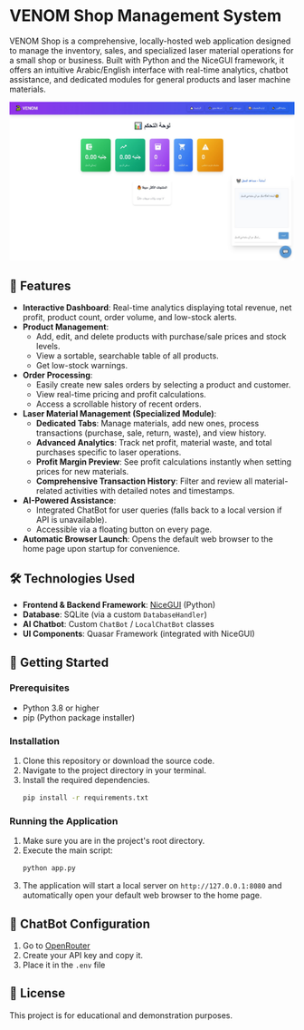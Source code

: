 # VENOM Shop Management System

VENOM Shop is a comprehensive, locally-hosted web application designed to manage the inventory, sales, and specialized laser material operations for a small shop or business. Built with Python and the NiceGUI framework, it offers an intuitive Arabic/English interface with real-time analytics, chatbot assistance, and dedicated modules for general products and laser machine materials.

![VENOM Shop Screenshot](png.png)

## 🌟 Features

*   **Interactive Dashboard**: Real-time analytics displaying total revenue, net profit, product count, order volume, and low-stock alerts.
*   **Product Management**:
    *   Add, edit, and delete products with purchase/sale prices and stock levels.
    *   View a sortable, searchable table of all products.
    *   Get low-stock warnings.
*   **Order Processing**:
    *   Easily create new sales orders by selecting a product and customer.
    *   View real-time pricing and profit calculations.
    *   Access a scrollable history of recent orders.
*   **Laser Material Management (Specialized Module)**:
    *   **Dedicated Tabs**: Manage materials, add new ones, process transactions (purchase, sale, return, waste), and view history.
    *   **Advanced Analytics**: Track net profit, material waste, and total purchases specific to laser operations.
    *   **Profit Margin Preview**: See profit calculations instantly when setting prices for new materials.
    *   **Comprehensive Transaction History**: Filter and review all material-related activities with detailed notes and timestamps.
*   **AI-Powered Assistance**:
    *   Integrated ChatBot for user queries (falls back to a local version if API is unavailable).
    *   Accessible via a floating button on every page.
*   **Automatic Browser Launch**: Opens the default web browser to the home page upon startup for convenience.

## 🛠️ Technologies Used

*   **Frontend & Backend Framework**: [NiceGUI](https://nicegui.io/) (Python)
*   **Database**: SQLite (via a custom `DatabaseHandler`)
*   **AI Chatbot**: Custom `ChatBot` / `LocalChatBot` classes
*   **UI Components**: Quasar Framework (integrated with NiceGUI)

## 🚀 Getting Started

### Prerequisites

*   Python 3.8 or higher
*   pip (Python package installer)

### Installation

1.  Clone this repository or download the source code.
2.  Navigate to the project directory in your terminal.
3.  Install the required dependencies.
    ```bash
    pip install -r requirements.txt
    ```
### Running the Application

1.  Make sure you are in the project's root directory.
2.  Execute the main script:
    ```bash
    python app.py
    ```
3.  The application will start a local server on `http://127.0.0.1:8080` and automatically open your default web browser to the home page.

## 🤖 ChatBot Configuration
1. Go to [OpenRouter](https://openrouter.ai/)
2. Create your API key and copy it.
3. Place it in the `.env` file

## 📜 License

This project is for educational and demonstration purposes.

